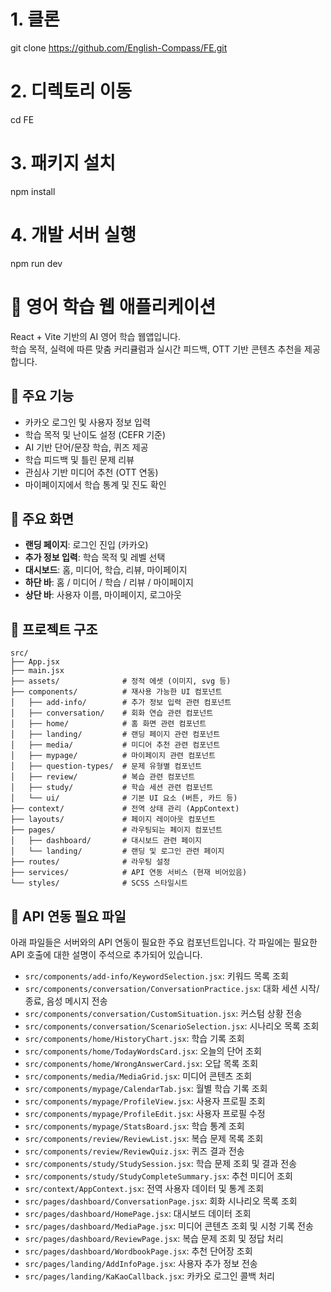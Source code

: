 # 1. 클론
git clone https://github.com/English-Compass/FE.git

# 2. 디렉토리 이동
cd FE

# 3. 패키지 설치
npm install

# 4. 개발 서버 실행
npm run dev

# 📘 영어 학습 웹 애플리케이션

React + Vite 기반의 AI 영어 학습 웹앱입니다.  
학습 목적, 실력에 따른 맞춤 커리큘럼과 실시간 피드백, OTT 기반 콘텐츠 추천을 제공합니다.

## 🚀 주요 기능

- 카카오 로그인 및 사용자 정보 입력
- 학습 목적 및 난이도 설정 (CEFR 기준)
- AI 기반 단어/문장 학습, 퀴즈 제공
- 학습 피드백 및 틀린 문제 리뷰
- 관심사 기반 미디어 추천 (OTT 연동)
- 마이페이지에서 학습 통계 및 진도 확인

## 🧩 주요 화면

- **랜딩 페이지**: 로그인 진입 (카카오)
- **추가 정보 입력**: 학습 목적 및 레벨 선택
- **대시보드**: 홈, 미디어, 학습, 리뷰, 마이페이지
- **하단 바**: 홈 / 미디어 / 학습 / 리뷰 / 마이페이지
- **상단 바**: 사용자 이름, 마이페이지, 로그아웃

## 📁 프로젝트 구조

```
src/
├── App.jsx
├── main.jsx
├── assets/              # 정적 에셋 (이미지, svg 등)
├── components/          # 재사용 가능한 UI 컴포넌트
│   ├── add-info/        # 추가 정보 입력 관련 컴포넌트
│   ├── conversation/    # 회화 연습 관련 컴포넌트
│   ├── home/            # 홈 화면 관련 컴포넌트
│   ├── landing/         # 랜딩 페이지 관련 컴포넌트
│   ├── media/           # 미디어 추천 관련 컴포넌트
│   ├── mypage/          # 마이페이지 관련 컴포넌트
│   ├── question-types/  # 문제 유형별 컴포넌트
│   ├── review/          # 복습 관련 컴포넌트
│   ├── study/           # 학습 세션 관련 컴포넌트
│   └── ui/              # 기본 UI 요소 (버튼, 카드 등)
├── context/             # 전역 상태 관리 (AppContext)
├── layouts/             # 페이지 레이아웃 컴포넌트
├── pages/               # 라우팅되는 페이지 컴포넌트
│   ├── dashboard/       # 대시보드 관련 페이지
│   └── landing/         # 랜딩 및 로그인 관련 페이지
├── routes/              # 라우팅 설정
├── services/            # API 연동 서비스 (현재 비어있음)
└── styles/              # SCSS 스타일시트
```

## 🔌 API 연동 필요 파일

아래 파일들은 서버와의 API 연동이 필요한 주요 컴포넌트입니다. 각 파일에는 필요한 API 호출에 대한 설명이 주석으로 추가되어 있습니다.

-   `src/components/add-info/KeywordSelection.jsx`: 키워드 목록 조회
-   `src/components/conversation/ConversationPractice.jsx`: 대화 세션 시작/종료, 음성 메시지 전송
-   `src/components/conversation/CustomSituation.jsx`: 커스텀 상황 전송
-   `src/components/conversation/ScenarioSelection.jsx`: 시나리오 목록 조회
-   `src/components/home/HistoryChart.jsx`: 학습 기록 조회
-   `src/components/home/TodayWordsCard.jsx`: 오늘의 단어 조회
-   `src/components/home/WrongAnswerCard.jsx`: 오답 목록 조회
-   `src/components/media/MediaGrid.jsx`: 미디어 콘텐츠 조회
-   `src/components/mypage/CalendarTab.jsx`: 월별 학습 기록 조회
-   `src/components/mypage/ProfileView.jsx`: 사용자 프로필 조회
-   `src/components/mypage/ProfileEdit.jsx`: 사용자 프로필 수정
-   `src/components/mypage/StatsBoard.jsx`: 학습 통계 조회
-   `src/components/review/ReviewList.jsx`: 복습 문제 목록 조회
-   `src/components/review/ReviewQuiz.jsx`: 퀴즈 결과 전송
-   `src/components/study/StudySession.jsx`: 학습 문제 조회 및 결과 전송
-   `src/components/study/StudyCompleteSummary.jsx`: 추천 미디어 조회
-   `src/context/AppContext.jsx`: 전역 사용자 데이터 및 통계 조회
-   `src/pages/dashboard/ConversationPage.jsx`: 회화 시나리오 목록 조회
-   `src/pages/dashboard/HomePage.jsx`: 대시보드 데이터 조회
-   `src/pages/dashboard/MediaPage.jsx`: 미디어 콘텐츠 조회 및 시청 기록 전송
-   `src/pages/dashboard/ReviewPage.jsx`: 복습 문제 조회 및 정답 처리
-   `src/pages/dashboard/WordbookPage.jsx`: 추천 단어장 조회
-   `src/pages/landing/AddInfoPage.jsx`: 사용자 추가 정보 전송
-   `src/pages/landing/KaKaoCallback.jsx`: 카카오 로그인 콜백 처리
